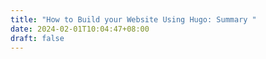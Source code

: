 ```yaml
---
title: "How to Build your Website Using Hugo: Summary "
date: 2024-02-01T10:04:47+08:00
draft: false
---
```

